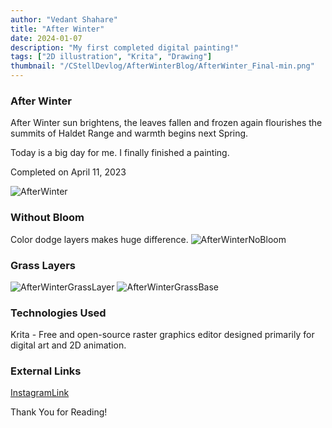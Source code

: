 ```yaml
---
author: "Vedant Shahare"
title: "After Winter"
date: 2024-01-07
description: "My first completed digital painting!"
tags: ["2D illustration", "Krita", "Drawing"]
thumbnail: "/CStellDevlog/AfterWinterBlog/AfterWinter_Final-min.png"
---
```


### After Winter

After Winter sun brightens, the leaves fallen and frozen again flourishes the summits of Haldet Range and warmth begins next Spring.

Today is a big day for me. I finally finished a painting.

Completed on April 11, 2023

![AfterWinter](/CStellDevlog/AfterWinterBlog/AfterWinter_Final.png)

### Without Bloom

Color dodge layers makes huge difference.
![AfterWinterNoBloom](/CStellDevlog/AfterWinterBlog/AfterWinter_NoBloom.png)

### Grass Layers

![AfterWinterGrassLayer](/CStellDevlog/AfterWinterBlog/AfterWinter_GrassLayer.png)
![AfterWinterGrassBase](/CStellDevlog/AfterWinterBlog/AfterWinter_GrassBase.png)

### Technologies Used

Krita - Free and open-source raster graphics editor designed primarily for digital art and 2D animation.

### External Links

[InstagramLink](https://www.instagram.com/p/Cq4vIDSKIdC/?utm_source=ig_web_copy_link&igsh=ZWQ3ODFjY2VlOQ==)

Thank You for Reading!